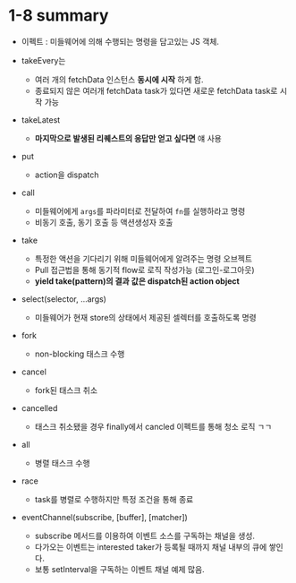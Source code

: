 # 1-8 summary

- 이펙트 : 미들웨어에 의해 수행되는 명령을 담고있는 JS 객체.

- takeEvery는

  - 여러 개의 fetchData 인스턴스 **동시에 시작** 하게 함.
  - 종료되지 않은 여러개 fetchData task가 있다면 새로운 fetchData task로 시작 가능

- takeLatest

  - **마지막으로 발생된 리퀘스트의 응답만 얻고 싶다면** 얘 사용

- put

  - action을 dispatch

- call

  - 미들웨어에게 `args`를 파라미터로 전달하여 `fn`를 실행하라고 명령
  - 비동기 호출, 동기 호출 등 액션생성자 호출

- take

  - 특정한 액션을 기다리기 위해 미들웨어에게 알려주는 명령 오브젝트
  - Pull 접근법을 통해 동기적 flow로 로직 작성가능 (로그인-로그아웃)
  - **yield take(pattern)의 결과 값은 dispatch된 action object**

- select(selector, ...args)

  - 미들웨어가 현재 store의 상태에서 제공된 셀렉터를 호출하도록 명령

- fork

  - non-blocking 태스크 수행

- cancel

  - fork된 태스크 취소

- cancelled

  - 태스크 취소됐을 경우 finally에서 cancled 이펙트를 통해 청소 로직 ㄱㄱ

- all

  - 병렬 태스크 수행

- race

  - task를 병렬로 수행하지만 특정 조건을 통해 종료

- eventChannel(subscribe, [buffer], [matcher])
  - subscribe 메서드를 이용하여 이벤트 소스를 구독하는 채널을 생성.
  - 다가오는 이벤트는 interested taker가 등록될 때까지 채널 내부의 큐에 쌓인다.
  - 보통 setInterval을 구독하는 이벤트 채널 예제 많음.
